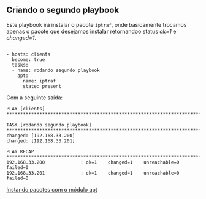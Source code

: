 ## Criando o segundo playbook

Este playbook irá instalar o pacote `iptraf`, onde basicamente trocamos apenas o pacote que desejamos instalar retornandoo status *ok=1* e *changed=1*.

```shell
---
- hosts: clients
  become: true
  tasks:
  - name: rodando segundo playbook
    apt:
      name: iptraf
      state: present
```

Com a seguinte saída:

```shell
PLAY [clients] ****************************************************************************************************************************************************************************

TASK [rodando segundo playbook] ***********************************************************************************************************************************************************
changed: [192.168.33.200]
changed: [192.168.33.201]

PLAY RECAP ********************************************************************************************************************************************************************************
192.168.33.200             : ok=1    changed=1    unreachable=0    failed=0   
192.168.33.201             : ok=1    changed=1    unreachable=0    failed=0   
```

[Instando pacotes com o módulo apt](apt.md)